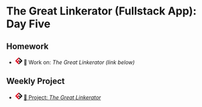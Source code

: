 # The Great Linkerator (Fullstack App): Day Five

## Homework

- ![FSA](/logo.png) 🔬 Work on: _The Great Linkerator (link below)_

## Weekly Project

- ![FSA](/logo.png) [🔬 Project: _The Great Linkerator_](https://learn.fullstackacademy.com/workshop/5ed65ebe778ad50004d5089c/content/5ed65eda778ad50004d508a0/text)
